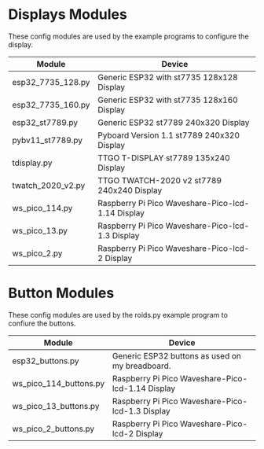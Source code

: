 # Displays Modules

These config modules are used by the example programs to configure the display.

Module | Device
------ | ------
esp32_7735_128.py | Generic ESP32 with st7735 128x128 Display
esp32_7735_160.py | Generic ESP32 with st7735 128x160 Display
esp32_st7789.py | Generic ESP32 st7789 240x320 Display
pybv11_st7789.py | Pyboard Version 1.1 st7789 240x320 Display
tdisplay.py | TTGO T-DISPLAY st7789 135x240 Display
twatch_2020_v2.py | TTGO TWATCH-2020 v2 st7789 240x240 Display
ws_pico_114.py | Raspberry Pi Pico Waveshare-Pico-lcd-1.14 Display
ws_pico_13.py | Raspberry Pi Pico Waveshare-Pico-lcd-1.3 Display
ws_pico_2.py | Raspberry Pi Pico Waveshare-Pico-lcd-2 Display

# Button Modules

These config modules are used by the roids.py example program to confiure the buttons.

Module | Device
------ | ------
esp32_buttons.py | Generic ESP32 buttons as used on my breadboard.
ws_pico_114_buttons.py | Raspberry Pi Pico Waveshare-Pico-lcd-1.14 Display
ws_pico_13_buttons.py | Raspberry Pi Pico Waveshare-Pico-lcd-1.3 Display
ws_pico_2_buttons.py | Raspberry Pi Pico Waveshare-Pico-lcd-2 Display
